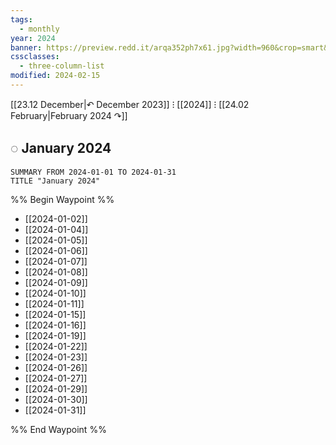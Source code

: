```yaml
---
tags:
  - monthly
year: 2024
banner: https://preview.redd.it/arqa352ph7x61.jpg?width=960&crop=smart&auto=webp&s=84f9245d607b029667d5bfc4abf36547fc6213de
cssclasses:
  - three-column-list
modified: 2024-02-15
---
```


[[23.12 December|↶ December 2023]] ⁝ [[2024]] ⁝ [[24.02 February|February 2024 ↷]]

## ◌ January 2024

```toggl
SUMMARY FROM 2024-01-01 TO 2024-01-31
TITLE "January 2024"
```
%% Begin Waypoint %%
- [[2024-01-02]]
- [[2024-01-04]]
- [[2024-01-05]]
- [[2024-01-06]]
- [[2024-01-07]]
- [[2024-01-08]]
- [[2024-01-09]]
- [[2024-01-10]]
- [[2024-01-11]]
- [[2024-01-15]]
- [[2024-01-16]]
- [[2024-01-19]]
- [[2024-01-22]]
- [[2024-01-23]]
- [[2024-01-26]]
- [[2024-01-27]]
- [[2024-01-29]]
- [[2024-01-30]]
- [[2024-01-31]]

%% End Waypoint %%
